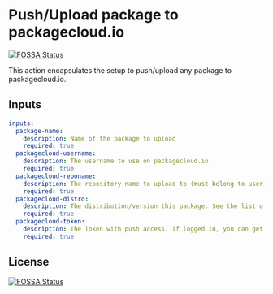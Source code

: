 # Push/Upload  package to packagecloud.io
[![FOSSA Status](https://app.fossa.com/api/projects/git%2Bgithub.com%2Fcomputology%2Fpackagecloud-github-action.svg?type=shield)](https://app.fossa.com/projects/git%2Bgithub.com%2Fcomputology%2Fpackagecloud-github-action?ref=badge_shield)


This action encapsulates the setup to push/upload any package to packagecloud.io.


## Inputs
```yaml
inputs:
  package-name:
    description: Name of the package to upload
    required: true
  packagecloud-username:
    description: The username to use on packagecloud.io
    required: true
  packagecloud-reponame:
    description: The repository name to upload to (must belong to user)
    required: true
  packagecloud-distro:
    description: The distribution/version this package. See the list of distros and format [here](https://www.rubydoc.info/gems/package_cloud/#pushing-a-package)
    required: true
  packagecloud-token:
    description: The Token with push access. If logged in, you can get it [here](https://packagecloud.io/api_token)
    required: true
```


## License
[![FOSSA Status](https://app.fossa.com/api/projects/git%2Bgithub.com%2Fcomputology%2Fpackagecloud-github-action.svg?type=large)](https://app.fossa.com/projects/git%2Bgithub.com%2Fcomputology%2Fpackagecloud-github-action?ref=badge_large)